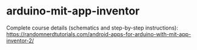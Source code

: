 # arduino-mit-app-inventor
Complete course details (schematics and step-by-step instructions): https://randomnerdtutorials.com/android-apps-for-arduino-with-mit-app-inventor-2/
